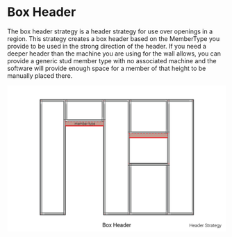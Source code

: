 # Box Header

The box header strategy is a header strategy for use over openings in a region.  This strategy creates a box header based on the MemberType you provide to be used in the strong direction of the header.  If you need a deeper header than the machine you are using for the wall allows, you can provide a generic stud member type with no associated machine and the software will provide enough space for a member of that height to be manually placed there.

![Box Header](/assets/objects/regions/strategies//header/BoxHeader.png/)